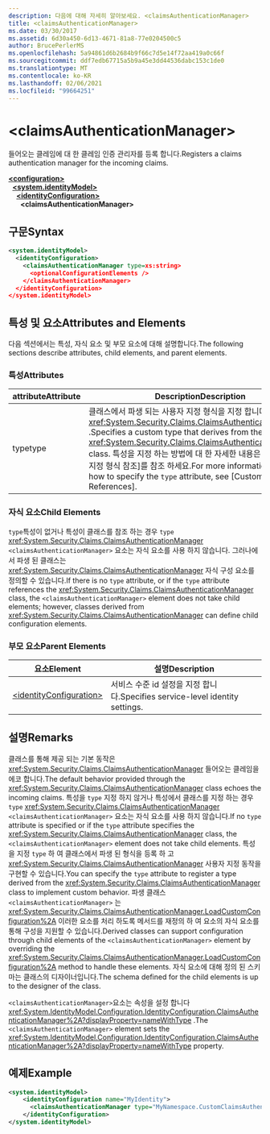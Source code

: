 ```yaml
---
description: 다음에 대해 자세히 알아보세요. <claimsAuthenticationManager>
title: <claimsAuthenticationManager>
ms.date: 03/30/2017
ms.assetid: 6d30a450-6d13-4671-81a8-77e0204500c5
author: BrucePerlerMS
ms.openlocfilehash: 5a94861d6b2684b9f66c7d5e14f72aa419a0c66f
ms.sourcegitcommit: ddf7edb67715a5b9a45e3dd44536dabc153c1de0
ms.translationtype: MT
ms.contentlocale: ko-KR
ms.lasthandoff: 02/06/2021
ms.locfileid: "99664251"
---
```

# \<claimsAuthenticationManager>

<span data-ttu-id="46f90-102">들어오는 클레임에 대 한 클레임 인증 관리자를 등록 합니다.</span><span class="sxs-lookup"><span data-stu-id="46f90-102">Registers a claims authentication manager for the incoming claims.</span></span>  
  
[**\<configuration>**](../configuration-element.md)\
&nbsp;&nbsp;[**\<system.identityModel>**](system-identitymodel.md)\
&nbsp;&nbsp;&nbsp;&nbsp;[**\<identityConfiguration>**](identityconfiguration.md)\
&nbsp;&nbsp;&nbsp;&nbsp;&nbsp;&nbsp;**\<claimsAuthenticationManager>**  
  
## <a name="syntax"></a><span data-ttu-id="46f90-103">구문</span><span class="sxs-lookup"><span data-stu-id="46f90-103">Syntax</span></span>  
  
```xml  
<system.identityModel>  
  <identityConfiguration>  
    <claimsAuthenticationManager type=xs:string>  
      <optionalConfigurationElements />  
    </claimsAuthenticationManager>  
  </identityConfiguration>  
</system.identityModel>  
```  
  
## <a name="attributes-and-elements"></a><span data-ttu-id="46f90-104">특성 및 요소</span><span class="sxs-lookup"><span data-stu-id="46f90-104">Attributes and Elements</span></span>  

 <span data-ttu-id="46f90-105">다음 섹션에서는 특성, 자식 요소 및 부모 요소에 대해 설명합니다.</span><span class="sxs-lookup"><span data-stu-id="46f90-105">The following sections describe attributes, child elements, and parent elements.</span></span>  
  
### <a name="attributes"></a><span data-ttu-id="46f90-106">특성</span><span class="sxs-lookup"><span data-stu-id="46f90-106">Attributes</span></span>  
  
|<span data-ttu-id="46f90-107">attribute</span><span class="sxs-lookup"><span data-stu-id="46f90-107">Attribute</span></span>|<span data-ttu-id="46f90-108">Description</span><span class="sxs-lookup"><span data-stu-id="46f90-108">Description</span></span>|  
|---------------|-----------------|  
|<span data-ttu-id="46f90-109">type</span><span class="sxs-lookup"><span data-stu-id="46f90-109">type</span></span>|<span data-ttu-id="46f90-110">클래스에서 파생 되는 사용자 지정 형식을 지정 합니다 <xref:System.Security.Claims.ClaimsAuthenticationManager> .</span><span class="sxs-lookup"><span data-stu-id="46f90-110">Specifies a custom type that derives from the <xref:System.Security.Claims.ClaimsAuthenticationManager> class.</span></span> <span data-ttu-id="46f90-111">특성을 지정 하는 방법에 대 한 자세한 내용은 `type` [사용자 지정 형식 참조]를 참조 하세요.</span><span class="sxs-lookup"><span data-stu-id="46f90-111">For more information about how to specify the `type` attribute, see [Custom Type References].</span></span>|  
  
### <a name="child-elements"></a><span data-ttu-id="46f90-112">자식 요소</span><span class="sxs-lookup"><span data-stu-id="46f90-112">Child Elements</span></span>  

 <span data-ttu-id="46f90-113">`type`특성이 없거나 특성이 클래스를 참조 하는 경우 `type` <xref:System.Security.Claims.ClaimsAuthenticationManager> `<claimsAuthenticationManager>` 요소는 자식 요소를 사용 하지 않습니다. 그러나에서 파생 된 클래스는 <xref:System.Security.Claims.ClaimsAuthenticationManager> 자식 구성 요소를 정의할 수 있습니다.</span><span class="sxs-lookup"><span data-stu-id="46f90-113">If there is no `type` attribute, or if the `type` attribute references the <xref:System.Security.Claims.ClaimsAuthenticationManager> class, the `<claimsAuthenticationManager>` element does not take child elements; however, classes derived from <xref:System.Security.Claims.ClaimsAuthenticationManager> can define child configuration elements.</span></span>  
  
### <a name="parent-elements"></a><span data-ttu-id="46f90-114">부모 요소</span><span class="sxs-lookup"><span data-stu-id="46f90-114">Parent Elements</span></span>  
  
|<span data-ttu-id="46f90-115">요소</span><span class="sxs-lookup"><span data-stu-id="46f90-115">Element</span></span>|<span data-ttu-id="46f90-116">설명</span><span class="sxs-lookup"><span data-stu-id="46f90-116">Description</span></span>|  
|-------------|-----------------|  
|[\<identityConfiguration>](identityconfiguration.md)|<span data-ttu-id="46f90-117">서비스 수준 id 설정을 지정 합니다.</span><span class="sxs-lookup"><span data-stu-id="46f90-117">Specifies service-level identity settings.</span></span>|  
  
## <a name="remarks"></a><span data-ttu-id="46f90-118">설명</span><span class="sxs-lookup"><span data-stu-id="46f90-118">Remarks</span></span>  

 <span data-ttu-id="46f90-119">클래스를 통해 제공 되는 기본 동작은 <xref:System.Security.Claims.ClaimsAuthenticationManager> 들어오는 클레임을 에코 합니다.</span><span class="sxs-lookup"><span data-stu-id="46f90-119">The default behavior provided through the <xref:System.Security.Claims.ClaimsAuthenticationManager> class echoes the incoming claims.</span></span> <span data-ttu-id="46f90-120">특성을 `type` 지정 하지 않거나 특성에서 클래스를 지정 하는 경우 `type` <xref:System.Security.Claims.ClaimsAuthenticationManager> `<claimsAuthenticationManager>` 요소는 자식 요소를 사용 하지 않습니다.</span><span class="sxs-lookup"><span data-stu-id="46f90-120">If no `type` attribute is specified or if the `type` attribute specifies the <xref:System.Security.Claims.ClaimsAuthenticationManager> class, the `<claimsAuthenticationManager>` element does not take child elements.</span></span> <span data-ttu-id="46f90-121">특성을 지정 `type` 하 여 클래스에서 파생 된 형식을 등록 하 고 <xref:System.Security.Claims.ClaimsAuthenticationManager> 사용자 지정 동작을 구현할 수 있습니다.</span><span class="sxs-lookup"><span data-stu-id="46f90-121">You can specify the `type` attribute to register a type derived from the <xref:System.Security.Claims.ClaimsAuthenticationManager> class to implement custom behavior.</span></span> <span data-ttu-id="46f90-122">파생 클래스 `<claimsAuthenticationManager>` 는 <xref:System.Security.Claims.ClaimsAuthenticationManager.LoadCustomConfiguration%2A> 이러한 요소를 처리 하도록 메서드를 재정의 하 여 요소의 자식 요소를 통해 구성을 지원할 수 있습니다.</span><span class="sxs-lookup"><span data-stu-id="46f90-122">Derived classes can support configuration through child elements of the `<claimsAuthenticationManager>` element by overriding the <xref:System.Security.Claims.ClaimsAuthenticationManager.LoadCustomConfiguration%2A> method to handle these elements.</span></span> <span data-ttu-id="46f90-123">자식 요소에 대해 정의 된 스키마는 클래스의 디자이너입니다.</span><span class="sxs-lookup"><span data-stu-id="46f90-123">The schema defined for the child elements is up to the designer of the class.</span></span>  
  
 <span data-ttu-id="46f90-124">`<claimsAuthenticationManager>`요소는 속성을 설정 합니다 <xref:System.IdentityModel.Configuration.IdentityConfiguration.ClaimsAuthenticationManager%2A?displayProperty=nameWithType> .</span><span class="sxs-lookup"><span data-stu-id="46f90-124">The `<claimsAuthenticationManager>` element sets the <xref:System.IdentityModel.Configuration.IdentityConfiguration.ClaimsAuthenticationManager%2A?displayProperty=nameWithType> property.</span></span>  
  
## <a name="example"></a><span data-ttu-id="46f90-125">예제</span><span class="sxs-lookup"><span data-stu-id="46f90-125">Example</span></span>  
  
```xml  
<system.identityModel>  
    <identityConfiguration name="MyIdentity">  
      <claimsAuthenticationManager type="MyNamespace.CustomClaimsAuthenticationManager, MyAssembly"/>
    </identityConfiguration>  
</system.identityModel>  
```
